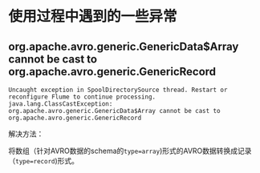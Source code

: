 # 使用过程中遇到的一些异常

## org.apache.avro.generic.GenericData$Array cannot be cast to org.apache.avro.generic.GenericRecord
```
Uncaught exception in SpoolDirectorySource thread. Restart or reconfigure Flume to continue processing.
java.lang.ClassCastException: org.apache.avro.generic.GenericData$Array cannot be cast to org.apache.avro.generic.GenericRecord
```

解决方法：

将数组（针对AVRO数据的schema的`type=array`)形式的AVRO数据转换成记录（`type=record`)形式。